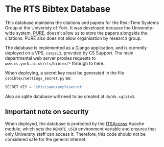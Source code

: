 # The RTS Bibtex Database

This database maintains the citations and papers for the Real-Time Systems Group 
at the Univeristy of York. It was developed because the University-wide
system, [PURE](https://www.york.ac.uk/staff/research/pure/), doesn't allow us to store the papers alongside the citations. 
PURE also does not allow organisation by research group.

The database is implemented as a Django application, and is currently
deployed on a VPS, `csvps13`, provided by CS Support. The main departmental web server
proxies requests to `www.cs.york.ac.uk/rts/bibtex/*` through to here.

When deploying, a secret key must be generated in the file `csbibtex/settings_secret.py` as:

```python
SECRET_KEY = 'thisisanexamplesecret'
```

Also an sqlite database will need to be created at `db/db.sqlite3`.

## Important note on security
When deployed, the database is protected by the [ITSAccess](https://www.cs.york.ac.uk/support/itsaccess/) 
Apache module, which sets the `REMOTE_USER` environment variable and ensures that only University 
staff can access it. Therefore, this code should not be considered safe for the general internet.